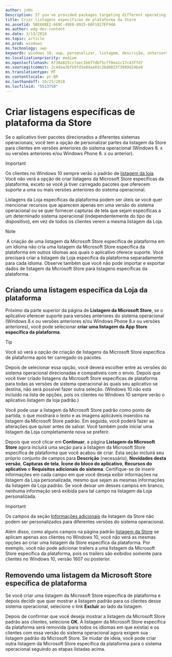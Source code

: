 ```yaml
---
author: jnHs
Description: If you've provided packages targeting different operating systems, you have the option to customize parts of your Store listing for different targeted operating systems.
title: Criar listagens específicas de plataforma da Store
ms.assetid: 5BE66BE2-669C-49E0-8915-60F1027EF94A
ms.author: wdg-dev-content
ms.date: 3/13/2018
ms.topic: article
ms.prod: windows
ms.technology: uwp
keywords: windows 10, uwp, personalizar, listagem, descrição, anteriormente
ms.localizationpriority: medium
ms.openlocfilehash: 6f30a825cc7aec1b6f7dbf5cff0ea1c17c43ffd7
ms.sourcegitcommit: 2c4daa36fb9fd3e8daa83c2bd0825f3989d24be8
ms.translationtype: MT
ms.contentlocale: pt-BR
ms.lasthandoff: 10/25/2018
ms.locfileid: "5513750"
---
```

# <a name="create-platform-specific-store-listings"></a>Criar listagens específicas de plataforma da Store


Se o aplicativo tiver pacotes direcionados a diferentes sistemas operacionais, você tem a opção de personalizar partes da listagem da Store para clientes em versões anteriores do sistema operacional (Windows 8. x ou versões anteriores e/ou Windows Phone 8. x ou anterior). 

> [!IMPORTANT]
> Os clientes no Windows 10 sempre verão o padrão de [listagem da loja](create-app-store-listings.md). Você não verá a opção de criar listagens da Microsoft Store específicas da plataforma, exceto se você já tiver carregado pacotes que oferecem suporte a uma ou mais versões anteriores do sistema operacional. 

Listagens da Loja específicas da plataforma podem ser úteis se você quer mencionar recursos que aparecem apenas em uma versão do sistema operacional ou se quer fornecer capturas de tela que sejam específicas a um determinado sistema operacional (independentemente do tipo de dispositivo), em vez de todos os clientes verem a mesma listagem da Loja.

> [!NOTE]
> A criação de uma listagem da Microsoft Store específica de plataforma em um idioma não cria uma listagem da Microsoft Store específica da plataforma em outros idiomas aos quais o aplicativo oferece suporte. Você precisará criar a listagem da Loja específica da plataforma separadamente para cada idioma. Observe também que você não pode importar e exportar dados de listagem da Microsoft Store para listagens específicas da plataforma.


## <a name="creating-a-platform-specific-store-listing"></a>Criando uma listagem específica da Loja da plataforma

Próximo da parte superior da página de **Listagem da Microsoft Store**, se o aplicativo oferecer suporte para versões anteriores do sistema operacional (Windows 8.x ou versões anteriores e/ou Windows Phone 8.x ou versões anteriores), você pode selecionar **criar uma listagem da App Store específica da plataforma**. 

> [!TIP]
> Você só verá a opção de criação de listagens da Microsoft Store específica de plataforma após ter carregado os pacotes.

Depois de selecionar essa opção, você deverá escolher entre as versões do sistema operacional direcionadas e compatíveis com o envio. Depois que você tiver criado listagens da Microsoft Store específicas de plataforma para todas as versões de sistema operacional às quais seu aplicativo se destina, não será possível fazer outra seleção. (Windows 10 não está incluído na lista de opções, pois os clientes no Windows 10 sempre verão o aplicativo listagem da loja padrão.)

Você pode usar a listagem da Microsoft Store padrão como ponto de partida, o que mostrará o texto e as imagens aplicáveis inseridos na listagem da Microsoft Store padrão. Em seguida, você poderá fazer as alterações que quiser antes de salvar. Você também pode iniciar uma listagem da Loja completamente nova se preferir.

Depois que você clicar em **Continuar**, a página **Listagem da Microsoft Store** agora incluirá uma seção para a listagem da Microsoft Store específica de plataforma que você acabou de criar. Esta seção incluirá seu próprio conjunto de campos para **Descrição** (necessário), **Novidades desta versão**, **Capturas de tela**, **Ícone do bloco do aplicativo**, **Recursos do aplicativo** e **Requisitos adicionais do sistema**. Certifique-se de inserir informações em cada campo em que você deseja exibir informações na listagem da Loja personalizada, mesmo que sejam as mesmas informações da listagem da Loja padrão. Se você deixar um desses campos em branco, nenhuma informação será exibida para tal campo na listagem da Loja personalizada.


> [!IMPORTANT]
> Os campos da seção [Informações adicionais](create-app-store-listings.md#additional-information) da listagem da Store não podem ser personalizados para diferentes versões do sistema operacional.
> 
> Além disso, como alguns campos na página padrão [listagem da Store](create-app-store-listings.md) se aplicam apenas aos clientes no Windows 10, você não verá as mesmas opções ao criar uma listagem da Store específica da plataforma. Por exemplo, você não pode adicionar trailers a uma listagem da Microsoft Store específica da plataforma, pois os trailers são exibidos somente para clientes no Windows 10, versão 1607 ou posterior. 


## <a name="removing-a-platform-specific-store-listing"></a>Removendo uma listagem da Microsoft Store específica de plataforma

Se você criar uma listagem da Microsoft Store específica de plataforma e depois decidir que quer mostrar a listagem padrão para os clientes desse sistema operacional, selecione o link **Excluir** ao lado da listagem.

Depois de confirmar que você deseja mostrar a listagem da Microsoft Store padrão aos clientes, selecione **OK**. A listagem da Microsoft Store específica da plataforma será removida (para todos os idiomas em que existia) e os clientes com essa versão do sistema operacional agora exigem sua listagem padrão da Microsoft Store. Se mudar de ideia, você pode criar outra listagem da Microsoft Store específica da plataforma para o sistema operacional seguindo as etapas listadas acima.

 

 




